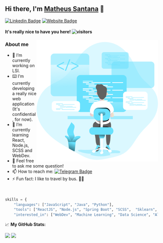## Hi there, I'm <a href='https://mathsantana.github.io/'>Matheus Santana</a> :call_me_hand:

[![Linkedin Badge](https://img.shields.io/badge/-LinkedIn-0e76a8?style=flat-square&logo=Linkedin&logoColor=white)](https://www.linkedin.com/in/matheusalcsantana/)
[![Website Badge](https://img.shields.io/badge/Website-3b5998?style=flat-square&logo=google-chrome&logoColor=white)](https://mathsantana.github.io/)

#### It's really nice to have you here! ![visitors](https://visitor-badge.laobi.icu/badge?page_id=mathsantana.atsantana)

<img align="right" src="https://raw.githubusercontent.com/mathsantana/mathsantana/master/assets/coding.png" width="400"/>

### About me

- 🔭 I’m currently working on LSI.
- :keyboard: I’m currently developing a really nice web application (It's confidential, for now).
- 🌱 I’m currently learning React, Node.js, SCSS and WebDev.
- 💬 Feel free to ask me some question!
- 📫 How to reach me: [![Telegram Badge](https://img.shields.io/badge/-Telegram-0088cc?style=flat-square&logo=Telegram&logoColor=white)](https://t.me/mathsantana13)
- ⚡ Fun fact: I like to travel by bus. :man_shrugging:

</br>

```python
skills = {
    "languages": ["JavaScript", "Java", "Python"],
    "tools": ["ReactJS", "Node.js", "Spring Boot", "SCSS",  "Sklearn", "Pandas", "Power BI"],
    "interested_in": ["WebDev", "Machine Learning", "Data Science", "Algorithms"]
```

📈 **My GitHub Stats:**

<p>
  <img height="180em" src="https://github-readme-stats.vercel.app/api?username=mathsantana&show_icons=true&hide_border=true&&count_private=true&include_all_commits=true" />
  <img height="180em" src="https://github-readme-stats.vercel.app/api/top-langs/?username=mathsantana&show_icons=true&hide_border=true&layout=compact&langs_count=8"/>
</p>
